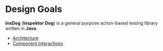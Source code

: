 # Design Goals

**InsDog** (**Inspektor Dog**) is a general purpose action-based testing library written in **Java**.


* [Architecture](Architecture.md)
* [Component Interactions](ComponentInteractions.md)
